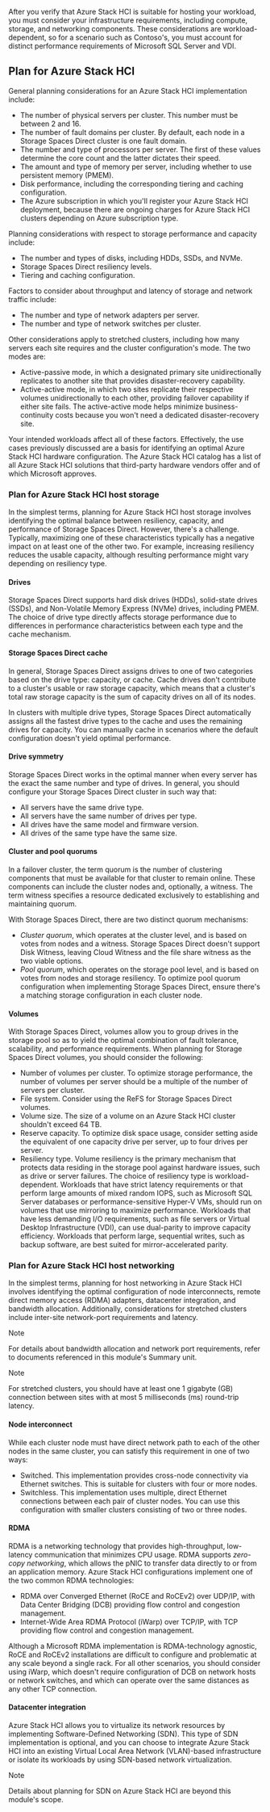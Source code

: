 After you verify that Azure Stack HCI is suitable for hosting your workload, you must consider your infrastructure requirements, including compute, storage, and networking components. These considerations are workload-dependent, so for a scenario such as Contoso's, you must account for distinct performance requirements of Microsoft SQL Server and VDI.

## Plan for Azure Stack HCI

General planning considerations for an Azure Stack HCI implementation include:

- The number of physical servers per cluster. This number must be between 2 and 16.
- The number of fault domains per cluster. By default, each node in a Storage Spaces Direct cluster is one fault domain.
- The number and type of processors per server. The first of these values determine the core count and the latter dictates their speed.
- The amount and type of memory per server, including whether to use persistent memory (PMEM).
- Disk performance, including the corresponding tiering and caching configuration.
- The Azure subscription in which you'll register your Azure Stack HCI deployment, because there are ongoing charges for Azure Stack HCI clusters depending on Azure subscription type.

Planning considerations with respect to storage performance and capacity include:

- The number and types of disks, including HDDs, SSDs, and NVMe.
- Storage Spaces Direct resiliency levels.
- Tiering and caching configuration.

Factors to consider about throughput and latency of storage and network traffic include:

- The number and type of network adapters per server.
- The number and type of network switches per cluster.

Other considerations apply to stretched clusters, including how many servers each site requires and the cluster configuration's mode. The two modes are:

- Active-passive mode, in which a designated primary site unidirectionally replicates to another site that provides disaster-recovery capability.
- Active-active mode, in which two sites replicate their respective volumes unidirectionally to each other, providing failover capability if either site fails. The active-active mode helps minimize business-continuity costs because you won't need a dedicated disaster-recovery site.

Your intended workloads affect all of these factors. Effectively, the use cases previously discussed are a basis for identifying an optimal Azure Stack HCI hardware configuration. The Azure Stack HCI catalog has a list of all Azure Stack HCI solutions that third-party hardware vendors offer and of which Microsoft approves.

### Plan for Azure Stack HCI host storage

In the simplest terms, planning for Azure Stack HCI host storage involves identifying the optimal balance between resiliency, capacity, and performance of Storage Spaces Direct. However, there's a challenge. Typically, maximizing one of these characteristics typically has a negative impact on at least one of the other two. For example, increasing resiliency reduces the usable capacity, although resulting performance might vary depending on resiliency type.

#### Drives

Storage Spaces Direct supports hard disk drives (HDDs), solid-state drives (SSDs), and Non-Volatile Memory Express (NVMe) drives, including PMEM. The choice of drive type directly affects storage performance due to differences in performance characteristics between each type and the cache mechanism.

#### Storage Spaces Direct cache

In general, Storage Spaces Direct assigns drives to one of two categories based on the drive type: capacity, or cache. Cache drives don't contribute to a cluster's usable or raw storage capacity, which means that a cluster's total raw storage capacity is the sum of capacity drives on all of its nodes.

In clusters with multiple drive types, Storage Spaces Direct automatically assigns all the fastest drive types to the cache and uses the remaining drives for capacity. You can manually cache in scenarios where the default configuration doesn't yield optimal performance.

#### Drive symmetry

Storage Spaces Direct works in the optimal manner when every server has the exact the same number and type of drives. In general, you should configure your Storage Spaces Direct cluster in such way that:

- All servers have the same drive type.
- All servers have the same number of drives per type.
- All drives have the same model and firmware version.
- All drives of the same type have the same size.

#### Cluster and pool quorums

In a failover cluster, the term quorum is the number of clustering components that must be available for that cluster to remain online. These components can include the cluster nodes and, optionally, a witness. The term witness specifies a resource dedicated exclusively to establishing and maintaining quorum.

With Storage Spaces Direct, there are two distinct quorum mechanisms:

- *Cluster quorum*, which operates at the cluster level, and is based on votes from nodes and a witness. Storage Spaces Direct doesn't support Disk Witness, leaving Cloud Witness and the file share witness as the two viable options.
- *Pool quorum*, which operates on the storage pool level, and is based on votes from nodes and storage resiliency. To optimize pool quorum configuration when implementing Storage Spaces Direct, ensure there's a matching storage configuration in each cluster node.

#### Volumes

With Storage Spaces Direct, volumes allow you to group drives in the storage pool so as to yield the optimal combination of fault tolerance, scalability, and performance requirements. When planning for Storage Spaces Direct volumes, you should consider the following:

- Number of volumes per cluster. To optimize storage performance, the number of volumes per server should be a multiple of the number of servers per cluster.
- File system. Consider using the ReFS for Storage Spaces Direct volumes.
- Volume size. The size of a volume on an Azure Stack HCI cluster shouldn't exceed 64 TB.
- Reserve capacity. To optimize disk space usage, consider setting aside the equivalent of one capacity drive per server, up to four drives per server.
- Resiliency type. Volume resiliency is the primary mechanism that protects data residing in the storage pool against hardware issues, such as drive or server failures. The choice of resiliency type is workload-dependent. Workloads that have strict latency requirements or that perform large amounts of mixed random IOPS, such as Microsoft SQL Server databases or performance-sensitive Hyper-V VMs, should run on volumes that use mirroring to maximize performance. Workloads that have less demanding I/O requirements, such as file servers or Virtual Desktop Infrastructure (VDI), can use dual-parity to improve capacity efficiency. Workloads that perform large, sequential writes, such as backup software, are best suited for mirror-accelerated parity.

### Plan for Azure Stack HCI host networking

In the simplest terms, planning for host networking in Azure Stack HCI involves identifying the optimal configuration of node interconnects, remote direct memory access (RDMA) adapters, datacenter integration, and bandwidth allocation. Additionally, considerations for stretched clusters include inter-site network-port requirements and latency.

> [!NOTE]
> For details about bandwidth allocation and network port requirements, refer to documents referenced in this module's  Summary unit.

> [!NOTE]
> For stretched clusters, you should have at least one 1 gigabyte (GB) connection between sites with at most 5 milliseconds (ms) round-trip latency.

#### Node interconnect

While each cluster node must have direct network path to each of the other nodes in the same cluster, you can satisfy this requirement in one of two ways:

- Switched. This implementation provides cross-node connectivity via Ethernet switches. This is suitable for clusters with four or more nodes.
- Switchless. This implementation uses multiple, direct Ethernet connections between each pair of cluster nodes. You can use this configuration with smaller clusters consisting of two or three nodes.

#### RDMA

RDMA is a networking technology that provides high-throughput, low-latency communication that minimizes CPU usage. RDMA supports *zero-copy networking*, which allows the pNIC to transfer data directly to or from an application memory. Azure Stack HCI configurations implement one of the two common RDMA technologies:

- RDMA over Converged Ethernet (RoCE and RoCEv2) over UDP/IP, with Data Center Bridging (DCB) providing flow control and congestion management.
- Internet-Wide Area RDMA Protocol (iWarp) over TCP/IP, with TCP providing flow control and congestion management.

Although a Microsoft RDMA implementation is RDMA-technology agnostic, RoCE and RoCEv2 installations are difficult to configure and problematic at any scale beyond a single rack. For all other scenarios, you should consider using iWarp, which doesn't require configuration of DCB on network hosts or network switches, and which can operate over the same distances as any other TCP connection.

#### Datacenter integration

Azure Stack HCI allows you to virtualize its network resources by implementing Software-Defined Networking (SDN). This type of SDN implementation is optional, and you can choose to integrate Azure Stack HCI into an existing Virtual Local Area Network (VLAN)-based infrastructure or isolate its workloads by using SDN-based network virtualization.

> [!NOTE]
> Details about planning for SDN on Azure Stack HCI are beyond this module's scope.
